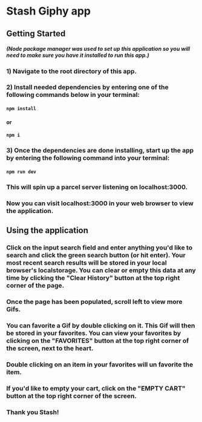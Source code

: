 # Stash Giphy app
#### 

## Getting Started
##### (Node package manager was used to set up this application so you will need to make sure you have it installed to run this app.)

### 1) Navigate to the root directory of this app.

### 2) Install needed dependencies by entering one of the following commands below in your terminal:

#### `npm install` 

#### or 

#### `npm i`

### 3) Once the dependencies are done installing, start up the app by entering the following command into your terminal:

#### `npm run dev`

### This will spin up a parcel server listening on localhost:3000. 

### Now you can visit localhost:3000 in your web browser to view the application.

## Using the application

### Click on the input search field and enter anything you'd like to search and click the green search button (or hit enter). Your most recent search results will be stored in your local browser's localstorage. You can clear or empty this data at any time by clicking the "Clear History" button at the top right corner of the page.

### Once the page has been populated, scroll left to view more Gifs.

### You can favorite a Gif by double clicking on it. This Gif will then be stored in your favorites. You can view your favorites by clicking on the "FAVORITES" button at the top right corner of the screen, next to the heart.

### Double clicking on an item in your favorites will un favorite the item.



### If you'd like to empty your cart, click on the "EMPTY CART" button at the top right corner of the screen.

### Thank you Stash! 